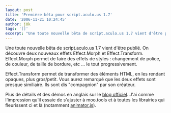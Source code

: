 ```yaml
---
layout: post
title: 'Première bêta pour script.aculo.us 1.7'
date: '2006-11-21 10:24:45'
author: j0k
tags: '[]'
excerpt: "Une toute nouvelle bêta de script.aculo.us 1.7 vient d'être publié. On découvre deux nouveaux effets Effect.Morph et Effect.Transform.     \nEffect.Morph permet de faire des effets de styles : changement de police, de couleur, de taille de bordure, etc ... le tout progressivement.  \n  \nEffect.Transform permet de transformer des éléments HTML, en les      …"
---
```


Une toute nouvelle bêta de script.aculo.us 1.7 vient d'être publié. On découvre deux nouveaux effets Effect.Morph et Effect.Transform.
Effect.Morph permet de faire des effets de styles : changement de police, de couleur, de taille de bordure, etc ... le tout progressivement.

Effect.Transform permet de transformer des éléments HTML, en les rendant opaques, plus gros/petit. Vous aurez remarqué que les deux effets sont presque similiaire. Ils sont dis &quot;compagnion&quot; par son créateur.

Plus de détails et des démos en anglais sur le [blog officiel](http://mir.aculo.us/2006/11/21/script-aculo-us-hits-1-7-beta).   J'ai comme l'impression qu'il essaie de s'ajuster à moo.tools et à toutes les librairies qui fleurissent ci et là (notamment [animator.js](http://www.j0k3r.net/news-animator-js-pour-faire-des-effets-mais-en-css-1582.html)).
